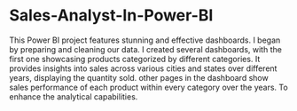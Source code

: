 # Sales-Analyst-In-Power-BI
This Power BI project features stunning and effective dashboards.  I began by preparing and cleaning our data. I created several dashboards, with the first one showcasing products categorized by different categories.  It provides insights into sales across various cities and states over different years, displaying the quantity sold. other pages in the dashboard show sales performance of each product within every category over the years. To enhance the analytical capabilities.
